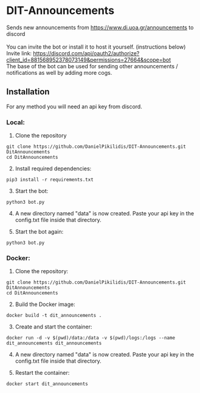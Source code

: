 # DIT-Announcements
Sends new announcements from https://www.di.uoa.gr/announcements to discord
<br>
<br>
You can invite the bot or install it to host it yourself. (instructions below)
<br>
Invite link: https://discord.com/api/oauth2/authorize?client_id=881568952378073149&permissions=27664&scope=bot
<br>
The base of the bot can be used for sending other announcements / notifications as well by adding more cogs.


## Installation
For any method you will need an api key from discord.

### Local:

1. Clone the repository

```
git clone https://github.com/DanielPikilidis/DIT-Announcements.git DitAnnouncements
cd DitAnnouncements
```

2. Install required dependencies: 

`pip3 install -r requirements.txt`

3. Start the bot:

`python3 bot.py`

4. A new directory named "data" is now created. Paste your api key in the config.txt file inside that directory.

5. Start the bot again:

`python3 bot.py`

### Docker:

1. Clone the repository:

```
git clone https://github.com/DanielPikilidis/DIT-Announcements.git DitAnnouncements
cd DitAnnouncements
```

2. Build the Docker image:

`docker build -t dit_announcements .`

3. Create and start the container:

`docker run -d -v $(pwd)/data:/data -v $(pwd)/logs:/logs --name dit_announcements dit_announcements`

4. A new directory named "data" is now created. Paste your api key in the config.txt file inside that directory.

5. Restart the container: 

`docker start dit_announcements`
